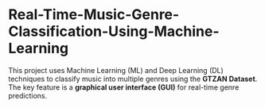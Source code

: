# Real-Time-Music-Genre-Classification-Using-Machine-Learning
This project uses Machine Learning (ML) and Deep Learning (DL) techniques to classify music into multiple genres using the **GTZAN Dataset**. The key feature is a **graphical user interface (GUI)** for real-time genre predictions.
